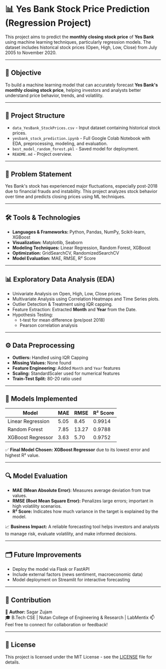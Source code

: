 # 📊 Yes Bank Stock Price Prediction (Regression Project)

This project aims to predict the **monthly closing stock price** of **Yes Bank** using machine learning techniques, particularly regression models. The dataset includes historical stock prices (Open, High, Low, Close) from July 2005 to November 2020.

---

## 🧠 Objective

To build a machine learning model that can accurately forecast **Yes Bank's monthly closing stock price**, helping investors and analysts better understand price behavior, trends, and volatility.

---

## 📂 Project Structure

- `data_YesBank_StockPrices.csv` - Input dataset containing historical stock prices.
- `yesbank_stock_prediction.ipynb` - Full Google Colab Notebook with EDA, preprocessing, modeling, and evaluation.
- `best_model_random_forest.pkl` - Saved model for deployment.
- `README.md` - Project overview.

---

## 📌 Problem Statement

Yes Bank's stock has experienced major fluctuations, especially post-2018 due to financial frauds and instability. This project analyzes stock behavior over time and predicts closing prices using ML techniques.

---

## 🛠️ Tools & Technologies

- **Languages & Frameworks:** Python, Pandas, NumPy, Scikit-learn, XGBoost
- **Visualization:** Matplotlib, Seaborn
- **Modeling Techniques:** Linear Regression, Random Forest, XGBoost
- **Optimization:** GridSearchCV, RandomizedSearchCV
- **Model Evaluation:** MAE, RMSE, R² Score

---

## 📊 Exploratory Data Analysis (EDA)

- Univariate Analysis on Open, High, Low, Close prices.
- Multivariate Analysis using Correlation Heatmaps and Time Series plots.
- Outlier Detection & Treatment using IQR capping.
- Feature Extraction: Extracted **Month** and **Year** from the Date.
- Hypothesis Testing:
  - t-test for mean difference (pre/post 2018)
  - Pearson correlation analysis

---

## ⚙️ Data Preprocessing

- **Outliers:** Handled using IQR Capping
- **Missing Values:** None found
- **Feature Engineering:** Added `Month` and `Year` features
- **Scaling:** StandardScaler used for numerical features
- **Train-Test Split:** 80-20 ratio used

---

## 🧪 Models Implemented

| Model               | MAE   | RMSE   | R² Score |
|--------------------|-------|--------|----------|
| Linear Regression  | 5.05  | 8.45   | 0.9914   |
| Random Forest       | 7.85  | 13.27  | 0.9788   |
| XGBoost Regressor  | 3.63  | 5.70   | 0.9752   |

✅ **Final Model Chosen: XGBoost Regressor** due to its lowest error and highest R² value.

---

## 🔍 Model Evaluation

- **MAE (Mean Absolute Error):** Measures average deviation from true values.
- **RMSE (Root Mean Square Error):** Penalizes large errors; important in high volatility scenarios.
- **R² Score:** Indicates how much variance in the target is explained by the model.

📈 **Business Impact:** A reliable forecasting tool helps investors and analysts to manage risk, evaluate volatility, and make informed decisions.

---

## 🗂️ Future Improvements

- Deploy the model via Flask or FastAPI
- Include external factors (news sentiment, macroeconomic data)
- Model deployment on Streamlit for interactive forecasting

---

## 🤝 Contribution

👤 **Author:** Sagar Zujam  
🎓 B.Tech CSE | Nutan College of Engineering & Research | LabMentix
📫 Feel free to connect for collaboration or feedback!

---

## 📌 License

This project is licensed under the MIT License - see the [LICENSE](LICENSE) file for details.
